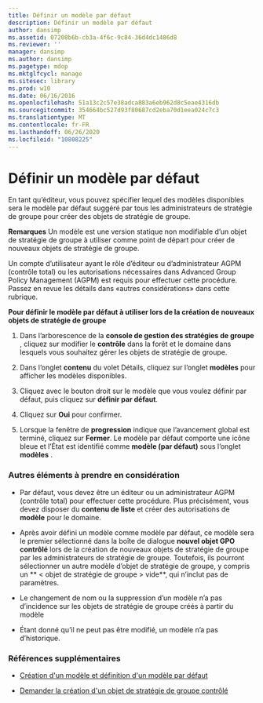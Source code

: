 ```yaml
---
title: Définir un modèle par défaut
description: Définir un modèle par défaut
author: dansimp
ms.assetid: 07208b6b-cb3a-4f6c-9c84-36d4dc1486d8
ms.reviewer: ''
manager: dansimp
ms.author: dansimp
ms.pagetype: mdop
ms.mktglfcycl: manage
ms.sitesec: library
ms.prod: w10
ms.date: 06/16/2016
ms.openlocfilehash: 51a13c2c57e38adca883a6eb962d8c5eae4316db
ms.sourcegitcommit: 354664bc527d93f80687cd2eba70d1eea024c7c3
ms.translationtype: MT
ms.contentlocale: fr-FR
ms.lasthandoff: 06/26/2020
ms.locfileid: "10808225"
---
```

# Définir un modèle par défaut


En tant qu’éditeur, vous pouvez spécifier lequel des modèles disponibles sera le modèle par défaut suggéré par tous les administrateurs de stratégie de groupe pour créer des objets de stratégie de groupe.

**Remarques**  Un modèle est une version statique non modifiable d’un objet de stratégie de groupe à utiliser comme point de départ pour créer de nouveaux objets de stratégie de groupe.

 

Un compte d’utilisateur ayant le rôle d’éditeur ou d’administrateur AGPM (contrôle total) ou les autorisations nécessaires dans Advanced Group Policy Management (AGPM) est requis pour effectuer cette procédure. Passez en revue les détails dans «autres considérations» dans cette rubrique.

**Pour définir le modèle par défaut à utiliser lors de la création de nouveaux objets de stratégie de groupe**

1.  Dans l’arborescence de la **console de gestion des stratégies de groupe** , cliquez sur modifier le **contrôle** dans la forêt et le domaine dans lesquels vous souhaitez gérer les objets de stratégie de groupe.

2.  Dans l’onglet **contenu** du volet Détails, cliquez sur l’onglet **modèles** pour afficher les modèles disponibles.

3.  Cliquez avec le bouton droit sur le modèle que vous voulez définir par défaut, puis cliquez sur **définir par défaut**.

4.  Cliquez sur **Oui** pour confirmer.

5.  Lorsque la fenêtre de **progression** indique que l’avancement global est terminé, cliquez sur **Fermer**. Le modèle par défaut comporte une icône bleue et l’État est identifié comme **modèle (par défaut)** sous l’onglet **modèles** .

### Autres éléments à prendre en considération

-   Par défaut, vous devez être un éditeur ou un administrateur AGPM (contrôle total) pour effectuer cette procédure. Plus précisément, vous devez disposer du **contenu de liste** et créer des autorisations de **modèle** pour le domaine.

-   Après avoir défini un modèle comme modèle par défaut, ce modèle sera le premier sélectionné dans la boîte de dialogue **nouvel objet GPO contrôlé** lors de la création de nouveaux objets de stratégie de groupe par les administrateurs de stratégie de groupe. Toutefois, ils pourront sélectionner un autre modèle d’objet de stratégie de groupe, y compris un ** &lt; objet de stratégie de groupe &gt; vide**, qui n’inclut pas de paramètres.

-   Le changement de nom ou la suppression d’un modèle n’a pas d’incidence sur les objets de stratégie de groupe créés à partir du modèle

-   Étant donné qu’il ne peut pas être modifié, un modèle n’a pas d’historique.

### Références supplémentaires

-   [Création d'un modèle et définition d'un modèle par défaut](creating-a-template-and-setting-a-default-template-agpm40.md)

-   [Demander la création d'un objet de stratégie de groupe contrôlé](request-the-creation-of-a-new-controlled-gpo-agpm40.md)

 

 





